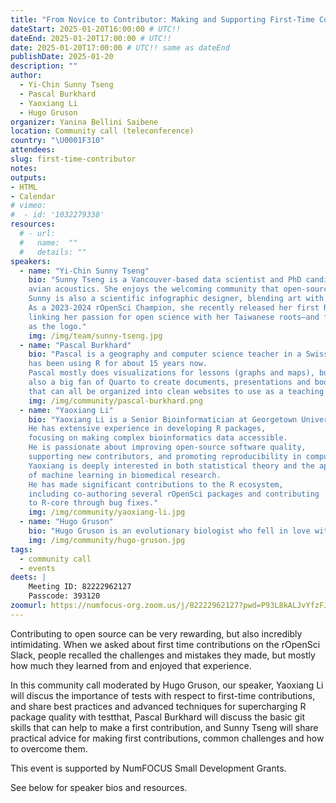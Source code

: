 ```yaml
---
title: "From Novice to Contributor: Making and Supporting First-Time Contributions to FOSS"
dateStart: 2025-01-20T16:00:00 # UTC!!
dateEnd: 2025-01-20T17:00:00 # UTC!!
date: 2025-01-20T17:00:00 # UTC!! same as dateEnd
publishDate: 2025-01-20
description: ""
author:
  - Yi-Chin Sunny Tseng
  - Pascal Burkhard  
  - Yaoxiang Li
  - Hugo Gruson 
organizer: Yanina Bellini Saibene
location: Community call (teleconference)
country: "\U0001F310"
attendees: 
slug: first-time-contributor
notes: 
outputs:
- HTML
- Calendar 
# vimeo:
#  - id: '1032279338'
resources:
  # - url:  
  #   name:  ""
  #   details: ""
speakers:  
  - name: "Yi-Chin Sunny Tseng"
    bio: "Sunny Tseng is a Vancouver-based data scientist and PhD candidate specializing in 
    avian acoustics. She enjoys the welcoming community that open-source science brings to her career. 
    Sunny is also a scientific infographic designer, blending art with conservation research. 
    As a 2023-2024 rOpenSci Champion, she recently released her first R package, bbsTaiwan, 
    linking her passion for open science with her Taiwanese roots—and featuring her bird art 
    as the logo."
    img: /img/team/sunny-tseng.jpg
  - name: "Pascal Burkhard"
    bio: "Pascal is a geography and computer science teacher in a Swiss high school, and
    has been using R for about 15 years now. 
    Pascal mostly does visualizations for lessons (graphs and maps), but is 
    also a big fan of Quarto to create documents, presentations and books 
    that can all be organized into clean websites to use as a teaching platform."
    img: /img/community/pascal-burkhard.png   
  - name: "Yaoxiang Li"
    bio: "Yaoxiang Li is a Senior Bioinformatician at Georgetown University. 
    He has extensive experience in developing R packages, 
    focusing on making complex bioinformatics data accessible. 
    He is passionate about improving open-source software quality, 
    supporting new contributors, and promoting reproducibility in computational biology. 
    Yaoxiang is deeply interested in both statistical theory and the application 
    of machine learning in biomedical research. 
    He has made significant contributions to the R ecosystem, 
    including co-authoring several rOpenSci packages and contributing 
    to R-core through bug fixes."
    img: /img/community/yaoxiang-li.jpg
  - name: "Hugo Gruson"
    bio: "Hugo Gruson is an evolutionary biologist who fell in love with R and R package development during his PhD. He is now working full-time as an R package developer, with a current focus on making the ecosystem of R packages for epidemiology more robust."
    img: /img/community/hugo-gruson.jpg    
tags:
  - community call
  - events
deets: |
    Meeting ID: 82222962127
    Passcode: 393120
zoomurl: https://numfocus-org.zoom.us/j/82222962127?pwd=P93L8kALJvYfzFJzv0UoRarNqCRpt8.1
---
```



Contributing to open source can be very rewarding, but also incredibly intimidating. 
When we asked about first time contributions on the rOpenSci Slack, 
people recalled the challenges and mistakes they made, 
but mostly how much they learned from and enjoyed that experience.

In this community call moderated by Hugo Gruson, our speaker, 
Yaoxiang Li will discus the importance of tests with respect to first-time contributions, and share best practices and advanced techniques for supercharging 
R package quality with testthat, Pascal Burkhard will discuss the basic git 
skills that can help to make a first contribution, and Sunny Tseng will share 
practical advice for making first contributions, common challenges and how to 
overcome them.

This event is supported by NumFOCUS Small Development Grants.

See below for speaker bios and resources.
